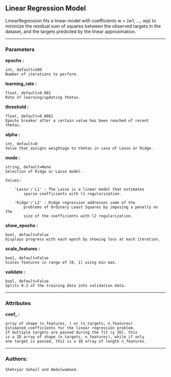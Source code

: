 ## Linear Regression Model

LinearRegression fits a linear model with coefficients w = (w1, ..., wp)
to minimize the residual sum of squares between the observed targets in
the dataset, and the targets predicted by the linear approximation.

---

### Parameters

**epochs :** 

    int, default=100
    Number of iterations to perform.

**learning_rate :**

    float, default=0.001
    Rate of learning/updating thetas.

**threshold :**

    float, default=0.0001
    Epochs breaker after a certain value has been reached of recent thetas.

**alpha :**
    
    int, default=0
    Value that assigns weightage to thetas in case of Lasso or Ridge.

**mode :**
    
    string, default=None
    Selection of Ridge or Lasso model.

    Values:
    
        'Lasso'/'L1' : The Lasso is a linear model that estimates
            sparse coefficients with l1 regularization.

        'Ridge'/'L2' : Ridge regression addresses some of the
            problems of Ordinary Least Squares by imposing a penalty on the
            size of the coefficients with l2 regularization.

**show_epochs :**

    bool, default=False
    Displays progress with each epoch by showing loss at each iteration.

**scale_features :**
    
    bool, default=False
    Scales features in range of [0, 1] using min max.

**validate :**
    
    bool, default=False
    Splits 0.3 of the training data into validation data.
        
---

### Attributes

**coef_ :**
    
    array of shape (n_features, ) or (n_targets, n_features)
    Estimated coefficients for the linear regression problem.
    If multiple targets are passed during the fit (y 2D), this
    is a 2D array of shape (n_targets, n_features), while if only
    one target is passed, this is a 1D array of length n_features.

---

### Authors: 
    Shehryar Sohail and Abdulwadood.
